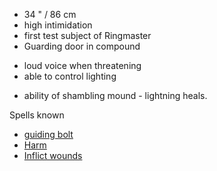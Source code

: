 

* 34 " / 86 cm
* high intimidation
* first test subject of Ringmaster
* Guarding door in compound
+ loud voice when threatening
+ able to control lighting
* ability of shambling mound - lightning heals.

Spells known
+ [guiding bolt](https://roll20.net/compendium/dnd5e/Guiding%20Bolt#content)
+ [Harm](https://roll20.net/compendium/dnd5e/Harm#content)
+ [Inflict wounds](https://roll20.net/compendium/dnd5e/Inflict%20Wounds#content)